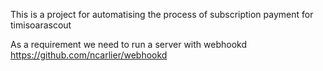 This is a project for automatising the process of subscription payment for timisoarascout

As a requirement we need to run a server with webhookd https://github.com/ncarlier/webhookd

